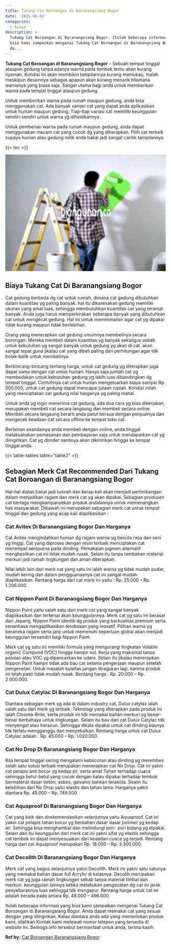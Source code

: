```yaml
---
title: Tukang Cat Boroangan di Baranangsiang Bogor
date: '2025-06-01'
categories:
  - biaya
description: >-
  Tukang Cat Boroangan di Baranangsiang Bogor. Itulah beberapa informasi yang
  bisa kami sampaikan mengenai Tukang Cat Boroangan di Baranangsiang Bogor. Anda
  da...
---
```


**Tukang Cat Boroangan di Baranangsiang Bogor** – Sebuah tempat tinggal ataupun gedung tanpa adanya warna pada tembok tentu akan kurang nyaman. Kondisi ini akan membikin tampilannya kurang memukau, malah meskipun desainnya sebagus apapun akan kurang menarik bilamana warnanya yang biasa saja. Sangat utama bagi anda untuk memberikan warna pada tempat tinggal ataupun gedung.

Untuk memberikan warna pada rumah maupun gedung, anda bisa menggunakan cat. Ada banyak variasi cat yang dapat anda aplikasikan untuk hunian maupun gedung. Tiap-tiap variasi cat memiliki keunggulan sendiri-sendiri untuk warna yg dihasilkannya.

Untuk pemberian warna pada rumah maupun gedung, anda dapat menggunakan macam cat yang cocok dg yang diharapkan. Pilih cat terbaik supaya hunian atau gedung milik anda bakal jadi sangat cantik tampilannya.

{{< toc >}}

![](/images/jasa-cat-murah01.png)

## Biaya Tukang Cat Di Baranangsiang Bogor

Cat gedung berbeda dg cat untuk rumah, dimana cat gedung dibutuhkan dalam kuantitas yg paling banyak. hal itu dikarenakan gedung memiliki ukuran yang amat luas, sehingga membutuhkan kuantitas cat yang teramat banyak. Anda juga harus memperkirakan seberapa banyak yang dibutuhkan cat untuk mengecat gedung. Hal ini untuk meminimalisir agar cat yg dipakai tidak kurang maupun tidak berlebihan.

Orang yang menerapkan cat gedung umumnya membelinya secara borongan. Mereka membeli dalam kuantitas yg banyak sekaligus sebab untuk kebutuhan yg sangat banyak untuk gedung yg akan di cat. akan sangat tepat guna jikalau cat yang dibeli paling dari perhitungan agar tdk bolak-balik untuk membelinya.

Berbincang-bincang tentang harga, untuk cat gedung yg diterapkan juga dapat sama dengan cat untuk hunian. Hanya saja jumlah cat yg membedakan untuk kebutuhan gedung yg lebih luas dibandingkan dg tempat tinggal. Contohnya cat untuk hunian mengeluarkan biaya sampai Rp. 500.000, untuk cat gedung dapat mencapai jutaan rupiah. Kondisi inilah yang menciptakan cat gedung nilai harganya yg paling mahal.

Untuk anda yg ingin menerima cat gedung, ada dua cara yg bisa dikerjakan, merupakan membeli cat secara langsung dan membeli secara online. Membeli secara langsung berarti anda patut bersua dengan penjualnya dan mengecek keadaan cat secara offline ke tempat toko cat.

Berlainan seandainya anda membeli dengan online, anda tinggal melaksanakan pemesanan dan pembayaran saja untuk mendapatkan cat yg diinginkan. Cat yg diorder nantinya akan dikirimkan hingga ke tempat tinggal anda.

{{< table-tables table="table2" >}}

## Sebagian Merk Cat Recommended Dari Tukang Cat Boroangan di Baranangsiang Bogor

Hal-hal diatas bakal jadi lumrah dan kerap kali akan menjadi pertimbangan dalam menjadikan ragam dan merk cat yg akan dipakai. Sebagian produsen cat berlaga mengkampanyekan produk andalannya untuk memenangkan hati masyarakat. Dibawah ini merupakan sebagian merk cat untuk tempat tinggal dan gedung yang acap kali diaplikasikan :

### Cat Avitex Di Baranangsiang Bogor Dan Harganya

Cat Avitex mengindahkan hunian dg ragam warna yg bercita rasa dan seni yg tinggi. Cat yang diproses dengan resin terbaik menciptakan cat menempel sempurna pada dinding. Pemakaian pigmen alternatif menghasilkan cat ini tidak mudah rusak. Selain itu tanpa tambahan material merkuri jadi ramah lingkungan dan aman diterapkan.

Nilai lebih lain dari merk cat yang satu ini ialah warna yg tidak mudah pudar, mudah kering dan dalam pengguanaanya cat ini sangat mudah diaplikasikan. Rentang harga dari cat merk ini yaitu : Rp. 25.000 – Rp. 1.206.000.

### Cat Nippon Paint Di Baranangsiang Bogor Dan Harganya

Nippon Paint yaitu salah satu dari merk cat yang sangat banyak diaplikasikan dan terkenal akan keunggulannya. Merk cat yg satu ini berasal dari Jepang, Nippon Paint identik dg produk yang berkualitas premium serta senantiasa mengaplikasikan terobosan yang inovatif. Pilihan warna yg beraneka ragam serta janji untuk memenuhi keperluan global akan menjadi keunggulan tersendiri bagi Nippon Paint.

Merk cat yg satu ini memiliki formula yang mengurangi tingkatan Volatile organic Compund (VOC) hingga hampir nol. Kerja yang maksimal tanpa polutan atau VOC yg dipancarkan ke udara. Selain itu jikalau menerapkan Nippon Paint hampir tidak ada bau cat selama pengerjaan maupun setelah pengecetan. Untuk masalah kulaitas jangan diragukan lagi, karena produk ini telah pasti tidak mudah rusak. Bentang harga : Rp. 20.000 – Rp. 2.000.000.

### Cat Dulux Catylac Di Baranangsiang Bogor Dan Harganya

Diantara sebagian merk yg ada di dalam industry cat, Dulux catylax ialah salah satu dari merk yg terbaik. Teknologi yang diterapkan pada produk ini ialah Chroma-Brite, serta produk ini tdk memakai bahan merkuri yg benar-benar berbahaya untuk lingkungan. Selain itu bau dari cat Dulux Catylac tdk menyengat atau beracun. Sehingga dikala dipakai untuk cat dinding baunya tdk terlalu mengganggu dan menyebalkan. Rentang harga untuk cat Dulux Catylac adalah : Rp. 45.000 – Rp. 1.020.000.

### Cat No Drop Di Baranangsiang Bogor Dan Harganya

Bila tempat tinggal sering mengalami kebocoran atau dinding yg merembes salah satu solusi terbaik merupakan menerapkan cat No Drop. Cat ini yakni cat pelapis anti bocor yg kedap air, serta amat Tahan terhadap cuaca sehingga betul-betul yang cocok dengan kalau dipakai terhadap tembok bermaterial dasar beton, asbes, galvanis bahkan terakota. Sealin itu kelebihan dari No Drop yaitu elastis dan tahan lama. Harganya yakni diantara Rp. 45.000 – Rp. 749.500

### Cat Aquaproof Di Baranangsiang Bogor Dan Harganya

Cat yang baik dan direkomendasikan selanjutnya yaitu Aquaproof. Cat ini yakni cat pelapis tahan bocor yg berbahan dasar dasar polimer yg kedap air. Sehingga bisa menghambat dan melindungi pori- pori bidang yg dipakai. Selain dari itu keunggulan dari merk cat ini yakni sifat yg elastis sehingga cat tembok ini dapat menyesuaikan dari keaadan cuaca yg terjadi. Rentang harga dari cat Aquaproof merupakan Rp. 18.000 – Rp. 3.300.000.

### Cat Decolith Di Baranangsiang Bogor Dan Harganya

Merk cat yang bagus selanjutnya yakni Decolith. Merk ini yakni satu satunya yang memakai bahan dasar full Acrylic di kelasnya. Decolih merupakan merk cat yg juga ramah lingkungan sebab tanpa material timbal dan merkuri. keunggulan lainnya ketika melakukan pengecatan dg cat ini jarak penyebarannya luas sehingga tdk mengapur. Rentang harga untuk cat ini adalah berada pada antara Rp. 48.000 – 496.000.

Itulah beberapa informasi yang bisa kami sampaikan mengenai Tukang Cat Boroangan di Baranangsiang Bogor. Anda dapat memakai cat yang sesuai dengan yang diinginkan. Kalau diantara anda ada yang memerlukan produk kami, silahkan Kontak kami melewati nomor telepon yang tersedia di website ini. Semoga info tersebut bermanfaat untuk anda, terima kasih.

**Ref by:** [Cat Boroangan Baranangsiang Bogor](https://id.wikipedia.org/wiki/Cat)
